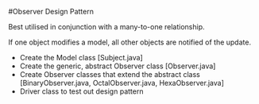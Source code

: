 #Observer Design Pattern

Best utilised in conjunction with a many-to-one relationship.

If one object modifies a model, all other objects are notified of the update.


- Create the Model class [Subject.java]
- Create the generic, abstract Observer class [Observer.java]
- Create Observer classes that extend the abstract class [BinaryObserver.java, OctalObserver.java, HexaObserver.java]
- Driver class to test out design pattern